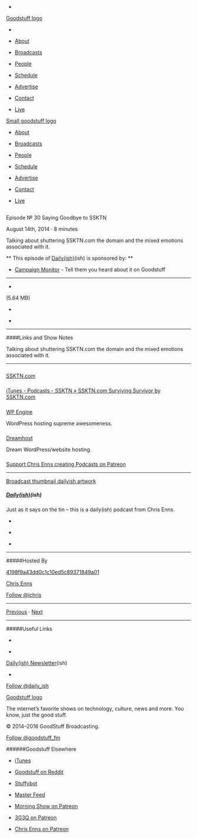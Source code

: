 

-
[Goodstuff logo](http://www.goodstuff.fm/)[](/assets/goodstuff_logo-17c1fe6f378352de5d7345f76152130b.svg)

-


-  [About](/about)

-  [Broadcasts](/broadcasts)

-  [People](/people)

-  [Schedule](/schedule)

-  [Advertise](/advertise)

-  [Contact](/contact)

-  [Live](/live)


[Small goodstuff logo](http://www.goodstuff.fm/)[](/assets/small_goodstuff_logo-bf032e72b9ec41494f4d90905f1ad619.svg)


-  [About](/about)

-  [Broadcasts](/broadcasts)

-  [People](/people)

-  [Schedule](/schedule)

-  [Advertise](/advertise)

-  [Contact](/contact)

-  [Live](/live)


##
Episode № 30
Saying Goodbye to SSKTN


August 14th, 2014
&middot;
8
minutes


Talking about shuttering SSKTN.com the domain and the mixed emotions associated with it.


**
This episode of
[Daily(ish)](/dailyish)(ish)
is sponsored by:
**


-  [Campaign Monitor](http://www.campaignmonitor.com/) - Tell them you heard about it on Goodstuff


------------------------------


-
[](http://podcasts-1.feedpress.co/10587/dailyish-30.mp3)(5.64 MB)

-
[](http://twitter.com/intent/tweet?text=Daily(ish)%20%E2%84%96%2030%20on%20@goodstuff_fm%20-%20http://goodstuff.fm/dailyish/30)

-
[](http://www.facebook.com/sharer/sharer.php?u=http://goodstuff.fm/dailyish/30)


------------------------------


####Links and Show Notes


Talking about shuttering SSKTN.com the domain and the mixed emotions associated with it.


------------------------------


#####
[SSKTN.com](http://www.ssktn.com/)


#####
[iTunes - Podcasts - SSKTN » SSKTN.com Surviving Survivor by SSKTN.com](https://itunes.apple.com/ca/podcast/ssktn-ssktn.com-surviving/id393947511?mt=2&ign-mpt=uo%3D8)


#####
[WP Engine](http://www.shareasale.com/r.cfm?b=398772&u=574011&m=41388&urllink=&afftrack=)


WordPress hosting supreme awesomeness.


#####
[Dreamhost](http://www.dreamhost.com/r.cgi?63222)


Dream WordPress/website hosting.


#####
[Support Chris Enns creating Podcasts on Patreon](http://www.patreon.com/ichris)


------------------------------


[Broadcast thumbnail dailyish artwork](/dailyish)[](https://goodstuffs3.s3.amazonaws.com/uploads/broadcast/image/22/broadcast_thumbnail_dailyish_artwork.png)

##### [Daily(ish)](/dailyish)(ish)


Just as it says on the tin – this is a daily(ish) podcast from Chris Enns.

-
[](https://itunes.apple.com/ca/podcast/pdcst/id815675012)

-
[](http://feeds.goodstuff.fm/dailyish)

-
[](mailto:chris@goodstuff.fm?cc=sponsorship%40goodstuff.fm&subject=%5BGoodStuff%20FM%5D%20Sponsorship%20Inquiry%20for%20Daily%28ish%29)


------------------------------


#####Hosted By


[4198f9a43dd0c1c10ed5c89371849a01](/people/chris-enns)[](http://gravatar.com/avatar/4198f9a43dd0c1c10ed5c89371849a01.png?s=300&r=pg)

[Chris Enns](/people/chris-enns)


[Follow @ichris](https://twitter.com/ichris)


------------------------------


[Previous](/dailyish/29)
&middot;
[Next](/dailyish/31)


------------------------------


#####Useful Links

-
[](mailto:chris@goodstuff.fm?subject=%5BGoodstuff%20FM%5D%20Feedback%20for%20Daily%28ish%29)

-
[Daily(ish) Newsletter](http://www.goodstuff.fm/dailyish/newsletter)(ish)


-
[Follow @daily_ish](https://twitter.com/daily_ish)


[Goodstuff logo](http://www.goodstuff.fm/)[](/assets/goodstuff_logo-17c1fe6f378352de5d7345f76152130b.svg)


The internet’s favorite shows on technology, culture, news and more. You know, just the good stuff.


&copy; 2014&ndash;2016 GoodStuff Broadcasting.

[Follow @goodstuff_fm](https://twitter.com/goodstufffm)


######Goodstuff Elsewhere

-  [iTunes](https://itunes.apple.com/us/artist/goodstuff-fm/id843385597?mt=2)

-  [Goodstuff on Reddit](https://www.reddit.com/r/Goodstuff_fm/)

-  [Stuffybot](http://stuffybot.goodstuff.fm)

-  [Master Feed](/master/feed)

-  [Morning Show on Patreon](https://www.patreon.com/morningshow)

-  [3G3Q on Patreon](https://www.patreon.com/3g3q)

-  [Chris Enns on Patreon](https://www.patreon.com/ichris)
